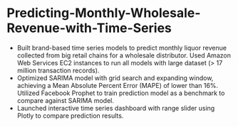 # Predicting-Monthly-Wholesale-Revenue-with-Time-Series
* Built brand-based time series models to predict monthly liquor revenue collected from big retail chains for a wholesale distributor. Used Amazon Web Services EC2 instances to run all models with large dataset (> 17 million transaction records).
* Optimized SARIMA model with grid search and expanding window, achieving a Mean Absolute Percent Error (MAPE) of lower than 16%. Utilized Facebook Prophet to train prediction model as a benchmark to compare against SARIMA model.
* Launched interactive time series dashboard with range slider using Plotly to compare prediction results.
